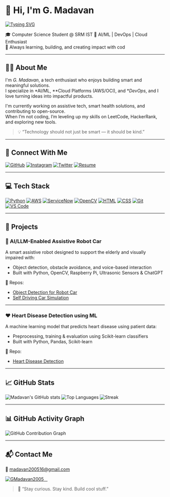 # 👋 Hi, I'm G. Madavan

[![Typing SVG](https://readme-typing-svg.demolab.com?font=Fira+Code&size=24&pause=1000&color=00F7FF&center=true&vCenter=true&width=435&lines=CS+Student+%40+SRM+IST;AI%2FML+Enthusiast;DevOps+%7C+Cloud+%7C+AWS+Learner;Open+Source+Contributor)](https://github.com/GMadavan2005)

🎓 Computer Science Student @ SRM IST 
🧠 AI/ML | DevOps | Cloud Enthusiast  
🚀 Always learning, building, and creating impact with cod

---

## 👨‍💻 About Me

I'm *G. Madavan*, a tech enthusiast who enjoys building smart and meaningful solutions.  
I specialize in *AI/ML, **Cloud Platforms (AWS/OCI), and **DevOps*, and I love turning ideas into impactful products.

I'm currently working on assistive tech, smart health solutions, and contributing to open-source.  
When I’m not coding, I’m leveling up my skills on LeetCode, HackerRank, and exploring new tools.

> 💡 “Technology should not just be smart — it should be kind.”

---

## 🔗 Connect With Me

[![GitHub](https://img.shields.io/badge/GitHub-000?style=for-the-badge&logo=github&logoColor=white)](https://github.com/GMadavan2005)
[![Instagram](https://img.shields.io/badge/Instagram-E4405F?style=for-the-badge&logo=instagram&logoColor=white)](https://www.instagram.com/maddyy1605/)
[![Twitter](https://img.shields.io/badge/Twitter-1DA1F2?style=for-the-badge&logo=twitter&logoColor=white)](https://x.com/MadavanG2)
[![Resume](https://img.shields.io/badge/Resume-8B0000?style=for-the-badge&logo=read-the-docs&logoColor=white)](https://drive.google.com/file/d/1mfclzVBQajJwApfT6tFChm2SaFStP5eC/view)

---

## 💻 Tech Stack

[![Python](https://img.shields.io/badge/Python-3670A0?style=for-the-badge&logo=python&logoColor=ffdd54)](https://www.python.org/)
[![AWS](https://img.shields.io/badge/AWS-232F3E?style=for-the-badge&logo=amazon-aws&logoColor=white)](https://aws.amazon.com/)
[![ServiceNow](https://img.shields.io/badge/ServiceNow-00c8b5?style=for-the-badge&logo=servicenow&logoColor=white)](https://www.servicenow.com/)
[![OpenCV](https://img.shields.io/badge/OpenCV-5C3EE8?style=for-the-badge&logo=opencv&logoColor=white)](https://opencv.org/)
[![HTML](https://img.shields.io/badge/HTML-E34F26?style=for-the-badge&logo=html5&logoColor=white)](https://developer.mozilla.org/en-US/docs/Web/HTML)
[![CSS](https://img.shields.io/badge/CSS-1572B6?style=for-the-badge&logo=css3&logoColor=white)](https://developer.mozilla.org/en-US/docs/Web/CSS)
[![Git](https://img.shields.io/badge/Git-F05032?style=for-the-badge&logo=git&logoColor=white)](https://git-scm.com/)
[![VS Code](https://img.shields.io/badge/VSCode-007ACC?style=for-the-badge&logo=visual-studio-code&logoColor=white)](https://code.visualstudio.com/)

---

## 💼 Projects

### 🤖 AI/LLM-Enabled Assistive Robot Car  
A smart assistive robot designed to support the elderly and visually impaired with:
- Object detection, obstacle avoidance, and voice-based interaction
- Built with Python, OpenCV, Raspberry Pi, Ultrasonic Sensors & ChatGPT

🔗 Repos:
- [Object Detection for Robot Car](https://github.com/GMadavan2005/object-detection-for-robot-car)  
- [Self Driving Car Simulation](https://github.com/GMadavan2005/self_driving_car_sim)

---

### ❤ Heart Disease Detection using ML  
A machine learning model that predicts heart disease using patient data:
- Preprocessing, training & evaluation using Scikit-learn classifiers  
- Built with Python, Pandas, Scikit-learn

🔗 Repo:
- [Heart Disease Detection](https://github.com/GMadavan2005/Heart-Disease-Detection-main)

---

## 📈 GitHub Stats

![Madavan's GitHub stats](https://github-readme-stats.vercel.app/api?username=GMadavan2005&show_icons=true&theme=radical)
![Top Languages](https://github-readme-stats.vercel.app/api/top-langs/?username=GMadavan2005&layout=compact&theme=radical)
![Streak](https://streak-stats.demolab.com?user=GMadavan2005&theme=radical)

---

## 📊 GitHub Activity Graph

![GitHub Contribution Graph](https://github-readme-activity-graph.vercel.app/graph?username=GMadavan2005&bg_color=0d1117&color=00e5ff&line=00e5ff&point=ffffff&area=true&hide_border=true)

---

## 📬 Contact Me

📧 madavan200516@gmail.com  
<p align="left">
  <a href="https://github.com/GMadavan2005">
    <img src="https://komarev.com/ghpvc/?username=GMadavan2005&label=Profile%20views&color=0e75b6&style=flat" alt="GMadavan2005" />
  </a>
</p>

> 💬 “Stay curious. Stay kind. Build cool stuff.”
